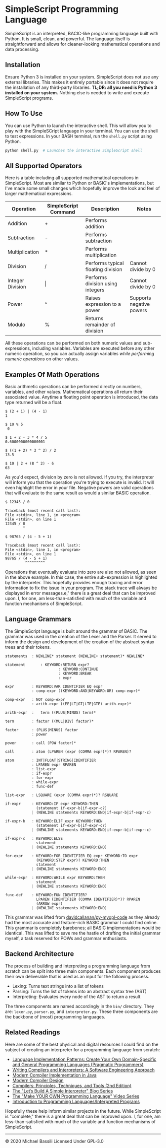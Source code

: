 # SimpleScript Programming Language

SimpleScript is an interpreted, BACIC-like programming language built with Python. It is small, clean, and powerful. 
The language itself is straightforward and allows for cleaner-looking mathematical operations and data processing.

## Installation

Ensure Python 3 is installed on your system. SimpleScript does not use any external libraries.
This makes it entirely portable since it does not require the installation of any third-party libraries. **TL;DR: all you need is Python 3 installed on your system.** Nothing else is needed to write and execute SimpleScript programs.

## How To Use

You can use Python to launch the interactive shell. This will allow you to play with the SimpleSCript language in your terminal. You can use the shell to test expressions. 
In your BASH terminal, run the `shell.py` script using Python. 

```BASH
python shell.py  # Launches the interactive SimpleScript shell
```

## All Supported Operators

Here is a table including all supported mathematical operations in SimpleScript. Most are similar to Python or BASIC's implementations, but I've made some small changes which hopefully improve the look and feel of larger mathematical expressions.

| Operation | SimpleScript Command | Description | Notes |
|---|---|---|---|
| Addition | + | Performs addition |  |
| Subtraction | - | Performs subtraction |  |
| Multiplication | * | Performs multiplication |  |
| Division | / | Performs typical floating division | Cannot divide by 0 |
| Integer Division | &#124; | Performs division using integers | Cannot divide by 0 |
| Power | ^ | Raises expression to a power | Supports negative powers |
| Modulo | % | Returns remainder of division |  |

All these operations can be performed on both numeric values and sub-expressions, including variables. Variables are executed before any other numeric operation, so you can actually assign variables _while performing numeric operations_ on other values. 

## Examples Of Math Operations

Basic arithmetic operations can be performed directly on numbers, variables, and other values. Mathematical operations all return their associated value. Anytime a floating point operation is introduced, the data type returned will be a float. 

```BASIC
$ (2 + 1) | (4 - 1)
1
```

```BASIC
$ 10 % 5
 0
```

```BASIC
$ 1 + 2 - 3 * 4 / 5
0.6000000000000001
```

```BASIC
$ ((1 + 2) * 3 ^ 2) / 2
13.5
```

```BASIC
$ 10 | 2 + (8 ^ 2) - 6
63
```

As you'd expect, division by zero is not allowed. If you try, the interpreter will inform you that the operation you're trying to execute is invalid. It will even highlight the error in your file. Negative powers are valid operations that will evaluate to the same result as would a similar BASIC operation.

```BASIC
$ 12345 / 0

Traceback (most recent call last):
File <stdin>, line 1, in <program>
File <stdin>, on line 1
12345 / 0
        ^
```

```BASIC
$ 98765 / (4 - 5 + 1)

Traceback (most recent call last):
File <stdin>, line 1, in <program>
File <stdin>, on line 1
98765 / (4 - 5 + 1)
         ^^^^^^^^^
```

Operations that eventually evaluate into zero are also not allowed, as seen in the above example. In this case, the entire sub-expression is highlighted by the interpreter. This hopefully provides enough tracing and error information to fix the issue in your program. The stack trace will always be displayed in error messages.e," there is a great deal that can be improved upon. I, for one, am less-than-satisfied with much of the variable and function mechanisms of SimpleScript.

## Language Grammars

The SimpleScript language is built around the grammar of BASIC. The grammar was used in the creation of the Lexer and the Parser. It served to inform the design and development of the creation of the abstract syntax trees and their tokens.

```text
statements  : NEWLINE* statement (NEWLINE+ statement)* NEWLINE*

statement		: KEYWORD:RETURN expr?
						: KEYWORD:CONTINUE
						: KEYWORD:BREAK
						: expr

expr        : KEYWORD:VAR IDENTIFIER EQ expr
            : comp-expr ((KEYWORD:AND|KEYWORD:OR) comp-expr)*

comp-expr   : NOT comp-expr
            : arith-expr ((EE|LT|GT|LTE|GTE) arith-expr)*

arith-expr  :	term ((PLUS|MINUS) term)*

term        : factor ((MUL|DIV) factor)*

factor      : (PLUS|MINUS) factor
            : power

power       : call (POW factor)*

call        : atom (LPAREN (expr (COMMA expr)*)? RPAREN)?

atom        : INT|FLOAT|STRING|IDENTIFIER
            : LPAREN expr RPAREN
            : list-expr
            : if-expr
            : for-expr
            : while-expr
            : func-def

list-expr   : LSQUARE (expr (COMMA expr)*)? RSQUARE

if-expr     : KEYWORD:IF expr KEYWORD:THEN
              (statement if-expr-b|if-expr-c?)
            | (NEWLINE statements KEYWORD:END|if-expr-b|if-expr-c)

if-expr-b   : KEYWORD:ELIF expr KEYWORD:THEN
              (statement if-expr-b|if-expr-c?)
            | (NEWLINE statements KEYWORD:END|if-expr-b|if-expr-c)

if-expr-c   : KEYWORD:ELSE
              statement
            | (NEWLINE statements KEYWORD:END)

for-expr    : KEYWORD:FOR IDENTIFIER EQ expr KEYWORD:TO expr 
              (KEYWORD:STEP expr)? KEYWORD:THEN
              statement
            | (NEWLINE statements KEYWORD:END)

while-expr  : KEYWORD:WHILE expr KEYWORD:THEN
              statement
            | (NEWLINE statements KEYWORD:END)

func-def    : KEYWORD:FUN IDENTIFIER?
              LPAREN (IDENTIFIER (COMMA IDENTIFIER)*)? RPAREN
              (ARROW expr)
            | (NEWLINE statements KEYWORD:END)
```

This grammar was lifted from [davidcallanan/py-myopl-code](https://github.com/davidcallanan/py-myopl-code/blob/master/ep14/grammar.txt) as they already had the most accurate and feature-rich BASIC grammar I could find online. This grammar is completely barebones; all BASIC implementations would be identical. This was lifted to save me the hastle of drafting the initial grammar myself, a task reserved for POWs and grammar enthusiasts.

## Backend Architecture

The process of building and interpreting a programming language from scratch can be split into three main components. Each component produces their own deliverable that is used as an input for the following process.

- Lexing: Turns text strings into a list of tokens
- Parsing: Turns the list of tokens into an abstract syntax tree (AST)
- Interpreting: Evaluates every node of the AST to return a result

The three components are named accordingly in the `bin/` directory. They are: `lexer.py`, `parser.py`, and `interpreter.py`. These three components are the backbone of (most) programming languages.

## Related Readings

Here are some of the best physical and digital resources I could find on the subject of creating an interpreter for a programming language from scratch:

* [Language Implementation Patterns: Create Your Own Domain-Specific and General Programming Languages (Pragmatic Programmers)](https://www.amazon.ca/gp/product/193435645X/ref=as_li_tl?ie=UTF8&camp=1789&creative=9325&creativeASIN=193435645X&linkCode=as2&tag=russblo0b-20&linkId=MP4DCXDV6DJMEJBL)
* [Writing Compilers and Interpreters: A Software Engineering Approach](https://www.amazon.ca/gp/product/0470177071/ref=as_li_tl?ie=UTF8&camp=1789&creative=9325&creativeASIN=0470177071&linkCode=as2&tag=russblo0b-20&linkId=UCLGQTPIYSWYKRRM)
* [Modern Compiler Implementation in Java](https://www.amazon.ca/gp/product/052182060X/ref=as_li_tl?ie=UTF8&camp=1789&creative=9325&creativeASIN=052182060X&linkCode=as2&tag=russblo0b-20&linkId=ZSKKZMV7YWR22NMW)
* [Modern Compiler Design](https://www.amazon.com/gp/product/1461446988/ref=as_li_tl?ie=UTF8&camp=1789&creative=9325&creativeASIN=1461446988&linkCode=as2&tag=russblo0b-20&linkId=PAXWJP5WCPZ7RKRD)
* [Compilers: Principles, Techniques, and Tools (2nd Edition)](https://www.amazon.ca/gp/product/0321486811/ref=as_li_tl?ie=UTF8&camp=1789&creative=9325&creativeASIN=0321486811&linkCode=as2&tag=russblo0b-20&linkId=GOEGDQG4HIHU56FQ)
* [The "Let’s Build A Simple Interpreter" Blog Series](https://ruslanspivak.com/lsbasi-part1/)
* [The "Make YOUR OWN Programming Language" Video Series](https://www.youtube.com/playlist?list=PLZQftyCk7_SdoVexSmwy_tBgs7P0b97yD)
* [Introduction to Programming Languages/Interpreted Programs](https://en.wikibooks.org/wiki/Introduction_to_Programming_Languages/Interpreted_Programs)

Hopefully these help inform similar projects in the future. While SimpleScript is "complete," there is a great deal that can be improved upon. I, for one, am less-than-satisfied with much of the variable and function mechanisms of SimpleScript.

---

&copy; 2020 Michael Bassili Licensed Under GPL-3.0
